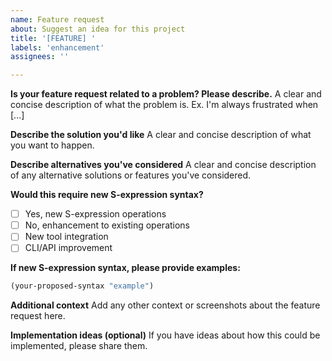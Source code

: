 ```yaml
---
name: Feature request
about: Suggest an idea for this project
title: '[FEATURE] '
labels: 'enhancement'
assignees: ''

---
```


**Is your feature request related to a problem? Please describe.**
A clear and concise description of what the problem is. Ex. I'm always frustrated when [...]

**Describe the solution you'd like**
A clear and concise description of what you want to happen.

**Describe alternatives you've considered**
A clear and concise description of any alternative solutions or features you've considered.

**Would this require new S-expression syntax?**
- [ ] Yes, new S-expression operations
- [ ] No, enhancement to existing operations
- [ ] New tool integration
- [ ] CLI/API improvement

**If new S-expression syntax, please provide examples:**
```lisp
(your-proposed-syntax "example")
```

**Additional context**
Add any other context or screenshots about the feature request here.

**Implementation ideas (optional)**
If you have ideas about how this could be implemented, please share them.